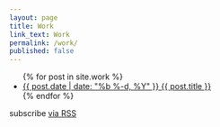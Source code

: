 ```yaml
---
layout: page
title: Work
link_text: Work
permalink: /work/
published: false
---
```


<ul class="work-list">
  {% for post in site.work %}
    <li>
      <a class="work-item-wrapper" href="{{ post.url | prepend: site.baseurl }}">
        <span class="work-meta">{{ post.date | date: "%b %-d, %Y" }}</span>
        <span class="work-title">
          {{ post.title }}
        </span>
      </a>
    </li>
  {% endfor %}
</ul>

<p class="rss-subscribe">subscribe <a href="{{ "/feed.xml" | prepend: site.baseurl }}">via RSS</a></p>
